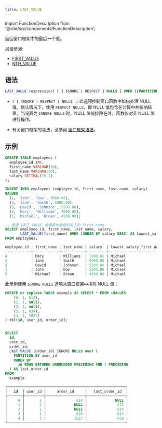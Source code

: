 ```yaml
---
title: LAST_VALUE
---
```


import FunctionDescription from '@site/src/components/FunctionDescription';

<FunctionDescription description="引入或更新: v1.2.568"/>

返回窗口框架中的最后一个值。

另请参阅:

- [FIRST_VALUE](first-value.md)
- [NTH_VALUE](nth-value.md)

## 语法

```sql
LAST_VALUE (expression) [ { IGNORE | RESPECT } NULLS ] OVER ([PARTITION BY partition_expression] ORDER BY order_expression [window_frame])
```

- `[ { IGNORE | RESPECT } NULLS ]`: 此选项控制窗口函数中如何处理 NULL 值。默认情况下，使用 `RESPECT NULLS`，即 NULL 值包含在计算中并影响结果。当设置为 `IGNORE NULLS` 时，NULL 值被排除在外，函数仅对非 NULL 值进行操作。

- 有关窗口框架的语法，请参阅 [窗口框架语法](index.md#window-frame-syntax)。

## 示例

```sql
CREATE TABLE employees (
  employee_id INT,
  first_name VARCHAR(50),
  last_name VARCHAR(50),
  salary DECIMAL(10,2)
);

INSERT INTO employees (employee_id, first_name, last_name, salary)
VALUES
  (1, 'John', 'Doe', 5000.00),
  (2, 'Jane', 'Smith', 6000.00),
  (3, 'David', 'Johnson', 5500.00),
  (4, 'Mary', 'Williams', 7000.00),
  (5, 'Michael', 'Brown', 4500.00);

-- 使用 LAST_VALUE 检索薪水最低的员工的 first_name
SELECT employee_id, first_name, last_name, salary,
       LAST_VALUE(first_name) OVER (ORDER BY salary DESC) AS lowest_salary_first_name
FROM employees;

employee_id | first_name | last_name | salary  | lowest_salary_first_name
------------+------------+-----------+---------+------------------------
4           | Mary       | Williams  | 7000.00 | Michael
2           | Jane       | Smith     | 6000.00 | Michael
3           | David      | Johnson   | 5500.00 | Michael
1           | John       | Doe       | 5000.00 | Michael
5           | Michael    | Brown     | 4500.00 | Michael
```

此示例使用 `IGNORE NULLS` 选项从窗口框架中排除 NULL 值：

```sql
CREATE or replace TABLE example AS SELECT * FROM (VALUES
	(0, 1, 614),
	(1, 1, null),
	(2, 1, null),
	(3, 1, 639),
	(4, 1, 2027)
) tbl(id, user_id, order_id);


SELECT
  id,
  user_id,
  order_id,
  LAST_VALUE (order_id) IGNORE NULLS over (
    PARTITION BY user_id
    ORDER BY
      id ROWS BETWEEN UNBOUNDED PRECEDING AND 1 PRECEDING
  ) AS last_order_id
FROM
  example

┌───────────────────────────────────────────────────────┐
│   id  │ user_id │     order_id     │   last_order_id  │
├───────┼─────────┼──────────────────┼──────────────────┤
│     0 │       1 │              614 │             NULL │
│     1 │       1 │             NULL │              614 │
│     2 │       1 │             NULL │              614 │
│     3 │       1 │              639 │              614 │
│     4 │       1 │             2027 │              639 │
└───────────────────────────────────────────────────────┘
```